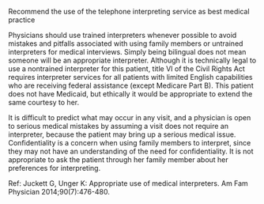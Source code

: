 Recommend the use of the telephone interpreting service as best medical practice

Physicians should use trained interpreters whenever possible to avoid mistakes and pitfalls associated with using family members or untrained interpreters for medical interviews. Simply being bilingual does not mean someone will be an appropriate interpreter. Although it is technically legal to use a nontrained interpreter for this patient, title VI of the Civil Rights Act requires interpreter services for all patients with limited English capabilities who are receiving federal assistance (except Medicare Part B). This patient does not have Medicaid, but ethically it would be appropriate to extend the same courtesy to her.

It is difficult to predict what may occur in any visit, and a physician is open to serious medical mistakes by assuming a visit does not require an interpreter, because the patient may bring up a serious medical issue. Confidentiality is a concern when using family members to interpret, since they may not have an understanding of the need for confidentiality. It is not appropriate to ask the patient through her family member about her preferences for interpreting.

Ref: Juckett G, Unger K: Appropriate use of medical interpreters. Am Fam Physician 2014;90(7):476-480.